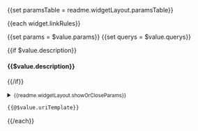 {{set paramsTable = readme.widgetLayout.paramsTable}}

{{each widget.linkRules}}

{{set params = $value.params}}
{{set querys = $value.querys}}

{{if $value.description}}
#### {{$value.description}}
{{/if}}

<details {{if showParams}}open{{/if}}>
<summary><small>{{readme.widgetLayout.showOrCloseParams}}</small></summary><p></p>

| {{paramsTable.name}} | {{paramsTable.type}} | {{paramsTable.required}} | {{paramsTable.default}} | {{paramsTable.description}} | {{paramsTable.moreDescription}} |
| -------------------- | -------------------- | ------------------------ | ----------------------- | --------------------------- | ------------------------------- |{{if params && params.length}}
| ![ref-params] | | | | | |{{each params}}
| `{{$value.name}}` | `{{$value.type}}` | {{if $value.required!==false}}`true`{{/if}} | {{if $value.default}}`{{$value.default}}`{{else}}{{/if}} | {{@$value.description}} | {{if $value.moreDescription}}{{@$value.moreDescription}}{{/if}} |{{/each}}{{/if}}{{if querys && querys.length}}
| ![ref-querys] | | | | | |{{each querys}}
| `{{$value.name}}` | `{{$value.type}}` | {{if $value.required===true}}`true`{{/if}} | {{if $value.default}}`{{$value.default}}`{{else}}{{/if}} | {{@$value.description}} | {{if $value.moreDescription}}{{@$value.moreDescription}}{{/if}} |{{/each}}{{/if}}

</details>

```txt
{{@$value.uriTemplate}}
```

{{/each}}